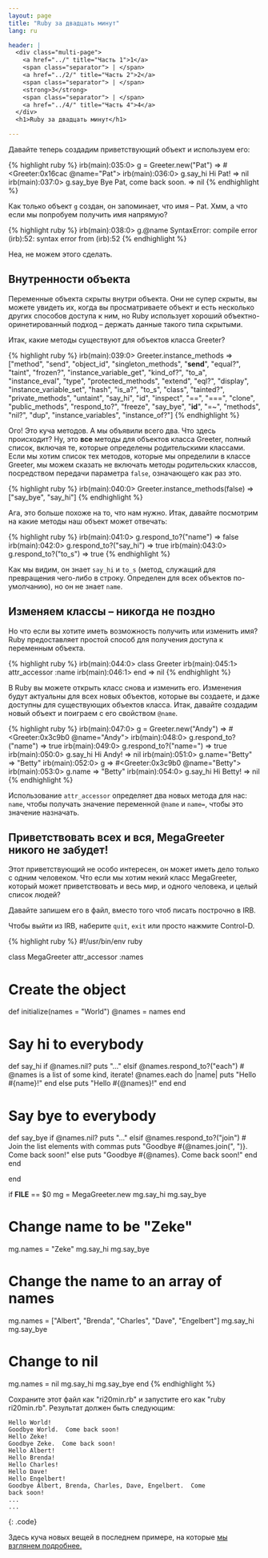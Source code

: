 ```yaml
---
layout: page
title: "Ruby за двадцать минут"
lang: ru

header: |
  <div class="multi-page">
    <a href="../" title="Часть 1">1</a>
    <span class="separator"> | </span>
    <a href="../2/" title="Часть 2">2</a>
    <span class="separator"> | </span>
    <strong>3</strong>
    <span class="separator"> | </span>
    <a href="../4/" title="Часть 4">4</a>
  </div>
  <h1>Ruby за двадцать минут</h1>

---
```


Давайте теперь создадим приветствующий объект и используем его:

{% highlight ruby %}
irb(main):035:0> g = Greeter.new("Pat")
=> #<Greeter:0x16cac @name="Pat">
irb(main):036:0> g.say_hi
Hi Pat!
=> nil
irb(main):037:0> g.say_bye
Bye Pat, come back soon.
=> nil
{% endhighlight %}

Как только объект `g` создан, он запоминает, что имя – Pat. Хмм, а что
если мы попробуем получить имя напрямую?

{% highlight ruby %}
irb(main):038:0> g.@name
SyntaxError: compile error
(irb):52: syntax error
        from (irb):52
{% endhighlight %}

Неа, не можем этого сделать.

## Внутренности объекта

Переменные объекта скрыты внутри объекта. Они не супер скрыты, вы можете
увидеть их, когда вы просматриваете объект и есть несколько других
способов доступа к ним, но Ruby использует хороший
объектно-оринетированный подход – держать данные такого типа скрытыми.

Итак, какие методы существуют для объектов класса Greeter?

{% highlight ruby %}
irb(main):039:0> Greeter.instance_methods
=> ["method", "send", "object_id", "singleton_methods",
    "__send__", "equal?", "taint", "frozen?",
    "instance_variable_get", "kind_of?", "to_a",
    "instance_eval", "type", "protected_methods", "extend",
    "eql?", "display", "instance_variable_set", "hash",
    "is_a?", "to_s", "class", "tainted?", "private_methods",
    "untaint", "say_hi", "id", "inspect", "==", "===",
    "clone", "public_methods", "respond_to?", "freeze",
    "say_bye", "__id__", "=~", "methods", "nil?", "dup",
    "instance_variables", "instance_of?"]
{% endhighlight %}

Ого! Это куча методов. А мы объявили всего два. Что здесь происходит?
Ну, это **все** методы для объектов класса Greeter, полный список,
включая те, которые определены родительскими классами. Если мы хотим
список тех методов, которые мы определили в классе Greeter, мы можем
сказать не включать методы родительских классов, посредством передачи
параметра `false`, означающего как раз это.

{% highlight ruby %}
irb(main):040:0> Greeter.instance_methods(false)
=> ["say_bye", "say_hi"]
{% endhighlight %}

Ага, это больше похоже на то, что нам нужно. Итак, давайте посмотрим на
какие методы наш объект может отвечать:

{% highlight ruby %}
irb(main):041:0> g.respond_to?("name")
=> false
irb(main):042:0> g.respond_to?("say_hi")
=> true
irb(main):043:0> g.respond_to?("to_s")
=> true
{% endhighlight %}

Как мы видим, он знает `say_hi` и `to_s` (метод, служащий для
превращения чего-либо в строку. Определен для всех объектов
по-умолчанию), но он не знает `name`.

## Изменяем классы – никогда не поздно

Но что если вы хотите иметь возможность получить или изменить имя? Ruby
предоставляет простой способ для получения доступа к переменным объекта.

{% highlight ruby %}
irb(main):044:0> class Greeter
irb(main):045:1>   attr_accessor :name
irb(main):046:1> end
=> nil
{% endhighlight %}

В Ruby вы можете открыть класс снова и изменить его. Изменения будут
актуальны для всех новых объектов, которые вы создаете, и даже доступны
для существующих объектов класса. Итак, давайте создадим новый объект и
поиграем с его свойством `@name`.

{% highlight ruby %}
irb(main):047:0> g = Greeter.new("Andy")
=> #<Greeter:0x3c9b0 @name="Andy">
irb(main):048:0> g.respond_to?("name")
=> true
irb(main):049:0> g.respond_to?("name=")
=> true
irb(main):050:0> g.say_hi
Hi Andy!
=> nil
irb(main):051:0> g.name="Betty"
=> "Betty"
irb(main):052:0> g
=> #<Greeter:0x3c9b0 @name="Betty">
irb(main):053:0> g.name
=> "Betty"
irb(main):054:0> g.say_hi
Hi Betty!
=> nil
{% endhighlight %}

Использование `attr_accessor` определяет два новых метода для нас:
`name`, чтобы получать значение переменной `@name` и `name=`, чтобы это
значение назначать.

## Приветствовать всех и вся, MegaGreeter никого не забудет!

Этот приветствующий не особо интересен, он может иметь дело только с
одним человеком. Что если мы хотим некий класс MegaGreeter, который
может приветствовать и весь мир, и одного человека, и целый список
людей?

Давайте запишем его в файл, вместо того чтоб писать построчно в IRB.

Чтобы выйти из IRB, наберите `quit`, `exit` или просто нажмите
Control-D.

{% highlight ruby %}
#!/usr/bin/env ruby

class MegaGreeter
  attr_accessor :names

  # Create the object
  def initialize(names = "World")
    @names = names
  end

  # Say hi to everybody
  def say_hi
    if @names.nil?
      puts "..."
    elsif @names.respond_to?("each")
      # @names is a list of some kind, iterate!
      @names.each do |name|
        puts "Hello #{name}!"
      end
    else
      puts "Hello #{@names}!"
    end
  end

  # Say bye to everybody
  def say_bye
    if @names.nil?
      puts "..."
    elsif @names.respond_to?("join")
      # Join the list elements with commas
      puts "Goodbye #{@names.join(", ")}.  Come back soon!"
    else
      puts "Goodbye #{@names}.  Come back soon!"
    end
  end

end


if __FILE__ == $0
  mg = MegaGreeter.new
  mg.say_hi
  mg.say_bye

  # Change name to be "Zeke"
  mg.names = "Zeke"
  mg.say_hi
  mg.say_bye

  # Change the name to an array of names
  mg.names = ["Albert", "Brenda", "Charles",
    "Dave", "Engelbert"]
  mg.say_hi
  mg.say_bye

  # Change to nil
  mg.names = nil
  mg.say_hi
  mg.say_bye
end
{% endhighlight %}

Сохраните этот файл как "ri20min.rb" и запустите его как "ruby
ri20min.rb". Результат должен быть следующим:

    Hello World!
    Goodbye World.  Come back soon!
    Hello Zeke!
    Goodbye Zeke.  Come back soon!
    Hello Albert!
    Hello Brenda!
    Hello Charles!
    Hello Dave!
    Hello Engelbert!
    Goodbye Albert, Brenda, Charles, Dave, Engelbert.  Come
    back soon!
    ...
    ...
{: .code}

Здесь куча новых вещей в последнем примере, на которые [мы взглянем
подробнее.](../4/)

